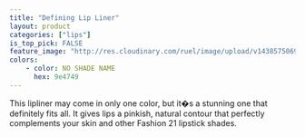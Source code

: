 ```yaml
---
title: "Defining Lip Liner"
layout: product
categories: ["lips"]
is_top_pick: FALSE
feature_image: "http://res.cloudinary.com/ruel/image/upload/v1438575069/fashion21/picture-35.jpg"
colors:
    - color: NO SHADE NAME
      hex: 9e4749
---
```

This lipliner may come in only one color, but it�s a stunning one that definitely fits all. It gives lips a pinkish, natural contour that perfectly complements your skin and other Fashion 21 lipstick shades.